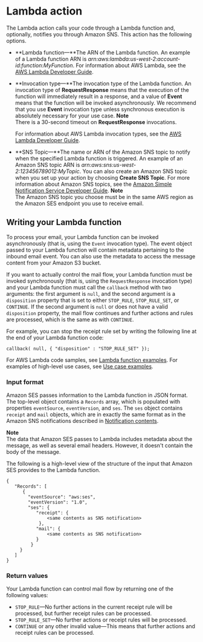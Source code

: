 # Lambda action<a name="receiving-email-action-lambda"></a>

The Lambda action calls your code through a Lambda function and, optionally, notifies you through Amazon SNS\. This action has the following options\.
+ **Lambda function—**The ARN of the Lambda function\. An example of a Lambda function ARN is *arn:aws:lambda:us\-west\-2:account\-id:function:MyFunction*\. For information about AWS Lambda, see the [AWS Lambda Developer Guide](https://docs.aws.amazon.com/lambda/latest/dg/welcome.html)\.
+ **Invocation type—**The invocation type of the Lambda function\. An invocation type of **RequestResponse** means that the execution of the function will immediately result in a response, and a value of **Event** means that the function will be invoked asynchronously\. We recommend that you use **Event** invocation type unless synchronous execution is absolutely necessary for your use case\.
**Note**  
There is a 30\-second timeout on **RequestResponse** invocations\.

  For information about AWS Lambda invocation types, see the [AWS Lambda Developer Guide](https://docs.aws.amazon.com/lambda/latest/dg/API_Invoke.html)\.
+ **SNS Topic—**The name or ARN of the Amazon SNS topic to notify when the specified Lambda function is triggered\. An example of an Amazon SNS topic ARN is *arn:aws:sns:us\-west\-2:123456789012:MyTopic*\. You can also create an Amazon SNS topic when you set up your action by choosing **Create SNS Topic**\. For more information about Amazon SNS topics, see the [Amazon Simple Notification Service Developer Guide](https://docs.aws.amazon.com/sns/latest/dg/CreateTopic.html)\.
**Note**  
The Amazon SNS topic you choose must be in the same AWS region as the Amazon SES endpoint you use to receive email\. 

## Writing your Lambda function<a name="receiving-email-action-lambda-function"></a>

To process your email, your Lambda function can be invoked asynchronously \(that is, using the `Event` invocation type\)\. The event object passed to your Lambda function will contain metadata pertaining to the inbound email event\. You can also use the metadata to access the message content from your Amazon S3 bucket\.

If you want to actually control the mail flow, your Lambda function must be invoked synchronously \(that is, using the `RequestResponse` invocation type\) and your Lambda function must call the `callback` method with two arguments: the first argument is `null`, and the second argument is a `disposition` property that is set to either `STOP_RULE`, `STOP_RULE_SET`, or `CONTINUE`\. If the second argument is `null` or does not have a valid `disposition` property, the mail flow continues and further actions and rules are processed, which is the same as with `CONTINUE`\.

For example, you can stop the receipt rule set by writing the following line at the end of your Lambda function code:

```
callback( null, { "disposition" : "STOP_RULE_SET" });
```

For AWS Lambda code samples, see [Lambda function examples](receiving-email-action-lambda-example-functions.md)\. For examples of high\-level use cases, see [Use case examples](receiving-email-action-lambda-example-use-cases.md)\.

### Input format<a name="receiving-email-action-lambda-input"></a>

Amazon SES passes information to the Lambda function in JSON format\. The top\-level object contains a `Records` array, which is populated with properties `eventSource`, `eventVersion`, and `ses`\. The `ses` object contains `receipt` and `mail` objects, which are in exactly the same format as in the Amazon SNS notifications described in [Notification contents](receiving-email-notifications-contents.md)\.

**Note**  
The data that Amazon SES passes to Lambda includes metadata about the message, as well as several email headers\. However, it doesn't contain the body of the message\.

The following is a high\-level view of the structure of the input that Amazon SES provides to the Lambda function\.

```
{
   "Records": [
      {
        "eventSource": "aws:ses",
        "eventVersion": "1.0",
        "ses": {
           "receipt": {
               <same contents as SNS notification>
            },
           "mail": {
               <same contents as SNS notification>
           }
         }
     }
   ]
}
```

### Return values<a name="receiving-email-action-lambda-function-return-values"></a>

Your Lambda function can control mail flow by returning one of the following values:
+ `STOP_RULE`—No further actions in the current receipt rule will be processed, but further receipt rules can be processed\.
+ `STOP_RULE_SET`—No further actions or receipt rules will be processed\.
+ `CONTINUE` or any other invalid value—This means that further actions and receipt rules can be processed\.
